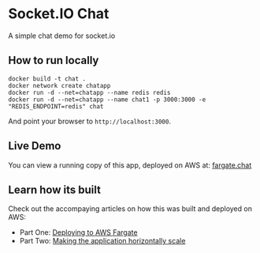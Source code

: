 # Socket.IO Chat

A simple chat demo for socket.io

## How to run locally

```
docker build -t chat .
docker network create chatapp
docker run -d --net=chatapp --name redis redis
docker run -d --net=chatapp --name chat1 -p 3000:3000 -e "REDIS_ENDPOINT=redis" chat
```

And point your browser to `http://localhost:3000`.

## Live Demo

You can view a running copy of this app, deployed on AWS at: [fargate.chat](https://fargate.chat)

## Learn how its built

Check out the accompaying articles on how this was built and deployed on AWS:

- Part One: [Deploying to AWS Fargate](https://medium.com/containers-on-aws/building-a-socket-io-chat-app-and-deploying-it-using-aws-fargate-86fd7cbce13f)
- Part Two: [Making the application horizontally scale](https://medium.com/containers-on-aws/scaling-a-realtime-chat-app-on-aws-using-socket-io-redis-and-aws-fargate-4ed63fb1b681)
